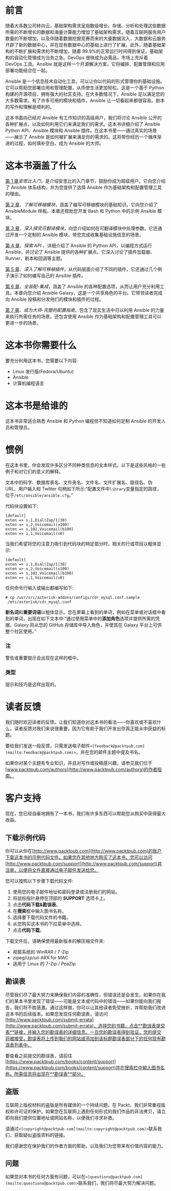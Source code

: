 # 前言

随着大多数公司转向云，基础架构需求呈指数级增长。存储、分析和处理这些数据所需的不断增长的数据和海量计算能力增加了基础架构需求。随着互联网服务用户数量的不断增加，以及伴随着数据挖掘竞赛而来的大量数据流入，大数据和云服务开辟了新的数据中心，并在现有数据中心的基础上进行了扩展。此外，随着基础架构的不断扩展和需求的不断增加，随着 99.9%的正常运行时间得到保证，基础架构的自动化管理成为当务之急。DevOps 很快成为必需品，市场上充斥着 DevOps 工具。Ansible 就是这样一个开源解决方案，它将编排、配置管理和应用部署功能结合在一起。

Ansible 是一个信息技术自动化工具，可以让你以代码的形式管理你的基础设施。它可以帮助您部署应用和管理配置，从而使生活更加轻松。这是一个基于 Python 构建的开源项目，拥有强大的社区支持。在大多数情况下，Ansible 足以满足您的大多数需求。有了许多可用的模块和插件，Ansible 让一切看起来都很容易。剧本的写作和理解是顺利的。

这本书面向已经对 Ansible 有工作知识的高级用户，我们将讨论 Ansible 公开的各种扩展点，以及如何利用它们来满足我们的需求。这本书详细介绍了 Ansible Python API、Ansible 模块和 Ansible 插件。在这本书里——通过真实的场景——展示了 Ansible 是如何被扩展来满足你的需求的。这将带你经历一个循序渐进的过程，如何填补空白，成为 Ansible 的大师。

# 这本书涵盖了什么

[第 1 章](1.html "Chapter 1. Getting Started with Ansible")*安思比入门*，是介绍安思比的入门章节，鼓励你成为超级用户。它向您介绍了 Ansible 体系结构，并为您提供了选择 Ansible 作为基础架构和配置管理工具的理由。

[第 2 章](2.html "Chapter 2. Getting to Know Ansible Modules")、*了解可移植模块*，涵盖了编写可移植模块的基础知识。它向您介绍了 AnsibleModule 样板。本章还帮助您开发 Bash 和 Python 中的示例 Ansible 模块。

[第 3 章](3.html "Chapter 3. Digging Deeper into Ansible Modules")、*深入探究可翻译模块*，向您介绍如何在可翻译模块中处理参数。它还通过开发一个定制的 Ansible 模块，带您完成收集基础设施信息的场景。

[第 4 章](4.html "Chapter 4. Exploring API")、*探索 API* ，详细介绍了 Ansible 的 Python API，以编程方式运行 Ansible，并讨论了 Ansible 提供的各种扩展点。它深入讨论了插件加载器、Runner、剧本和回调等主题。

[第 5 章](5.html "Chapter 5. An In-Depth Look at Ansible Plugins")、*深入了解可移植插件*，从代码层面介绍了不同的插件。它还通过几个例子演示了如何编写自己的 Ansible 插件。

[第 6 章](6.html "Chapter 6. Fitting It All Together – Integration")、*全装配-集成*，涵盖了 Ansible 的各种配置选项，从而让用户充分利用工具。本章向您介绍 Ansible Galaxy，这是一个共享角色的平台。它带领读者完成向 Ansible 投稿和分发他们的模块和插件的过程。

[第 7 章](7.html "Chapter 7. Becoming a Master – A Complete Configuration Guide")、*成为大师-完整的配置指南*，包含了现实生活中可以利用 Ansible 的力量来执行所需任务的场景。还包含使用 Ansible 作为基础架构和配置管理工具可以更进一步的场景。

# 这本书你需要什么

要充分利用这本书，您需要以下内容:

*   Linux 发行版(Fedora/Ubuntu)
*   Ansible
*   计算机编程语言

# 这本书是给谁的

这本书非常适合熟悉 Ansible 和 Python 编程但不知道如何定制 Ansible 的开发人员和管理员。

# 惯例

在这本书里，你会发现许多区分不同种类信息的文本样式。以下是这些风格的一些例子和对它们的意义的解释。

文本中的码字、数据库表名、文件夹名、文件名、文件扩展名、路径名、伪 URL、用户输入和 Twitter 句柄如下所示:“配置文件中`library`变量指定的路径，位于`/etc/ansible/ansible.cfg`。”

代码块设置如下:

```
[default]
exten => s,1,Dial(Zap/1|30)
exten => s,2,Voicemail(u100)
exten => s,102,Voicemail(b100)
exten => i,1,Voicemail(s0)
```

当我们希望将您的注意力吸引到代码块的特定部分时，相关的行或项目以粗体显示:

```
[default]
exten => s,1,Dial(Zap/1|30)
exten => s,2,Voicemail(u100)
exten => s,102,Voicemail(b100)
exten => i,1,Voicemail(s0)
```

任何命令行输入或输出都编写如下:

```
# cp /usr/src/asterisk-addons/configs/cdr_mysql.conf.sample
 /etc/asterisk/cdr_mysql.conf

```

**新名词**和**重要词语**以粗体显示。您在屏幕上看到的单词，例如在菜单或对话框中看到的单词，出现在如下文本中:“通过使用菜单中的**添加角色**选项并提供所需的凭据，Galaxy 将从您的 GitHub 存储库中导入角色，并使其在 Galaxy 平台上可供整个社区使用。”

### 注

警告或重要提示会出现在这样的框中。

### 类型

提示和技巧是这样出现的。

# 读者反馈

我们随时欢迎读者的反馈。让我们知道你对这本书的看法——你喜欢或不喜欢什么。读者反馈对我们来说很重要，因为它有助于我们开发出你真正能从中获益的标题。

要给我们发送一般反馈，只需发送电子邮件`<[feedback@packtpub.com](mailto:feedback@packtpub.com)>`，并在您的邮件主题中提及书名。

如果你对某个主题有专业知识，并且对写作或投稿感兴趣，请参见我们位于[www.packtpub.com/authors](http://www.packtpub.com/authors)的作者指南。

# 客户支持

现在，您已经自豪地拥有了一本书，我们有许多东西可以帮助您从购买中获得最大收益。

## 下载示例代码

你可以从你在[http://www.packtpub.com](http://www.packtpub.com)的账户下载这本书的示例代码文件。如果您在其他地方购买了这本书，您可以访问[http://www.packtpub.com/support](http://www.packtpub.com/support)并注册，以便将文件直接通过电子邮件发送给您。

您可以按照以下步骤下载代码文件:

1.  使用您的电子邮件地址和密码登录或注册我们的网站。
2.  将鼠标指针悬停在顶部的 **SUPPORT** 选项卡上。
3.  点击**代码下载&勘误表**。
4.  在**搜索**框中输入图书名称。
5.  选择要下载代码文件的书籍。
6.  从您购买这本书的下拉菜单中选择。
7.  点击**代码下载**。

下载文件后，请确保使用最新版本的解压缩文件夹:

*   视窗系统的 WinRAR / 7-Zip
*   zipeg/izp/un ARX for MAC
*   适用于 Linux 的 7-Zip / PeaZip

## 勘误表

尽管我们尽了最大努力来确保我们内容的准确性，但错误还是会发生。如果你在我们的某本书里发现了错误——可能是文本或代码中的错误——如果你能向我们报告，我们将不胜感激。通过这样做，你可以让其他读者免受挫折，并帮助我们改进这本书的后续版本。如果您发现任何勘误表，请访问[http://www.packtpub.com/submit-errata](http://www.packtpub.com/submit-errata)，选择您的书籍，点击**勘误表提交表**链接，并输入您的勘误表的详细信息。一旦您的勘误表得到验证，您的提交将被接受，勘误表将上传到我们的网站或添加到该标题勘误表部分下的任何现有勘误表列表中。

要查看之前提交的勘误表，请前往[https://www.packtpub.com/books/content/support](https://www.packtpub.com/books/content/support)并在搜索栏中输入图书名称。所需信息将出现在**勘误表**部分。

## 盗版

互联网上版权材料的盗版是所有媒体的一个持续问题。在 Packt，我们非常重视版权和许可证的保护。如果您在互联网上遇到任何形式的我们作品的非法拷贝，请立即向我们提供位置地址或网站名称，以便我们寻求补救。

请通过`<[copyright@packtpub.com](mailto:copyright@packtpub.com)>`联系我们，获取疑似盗版资料的链接。

我们感谢您在保护我们的作者方面的帮助，以及我们为您带来有价值内容的能力。

## 问题

如果您对本书的任何方面有问题，可以在`<[questions@packtpub.com](mailto:questions@packtpub.com)>`联系我们，我们将尽最大努力解决问题。